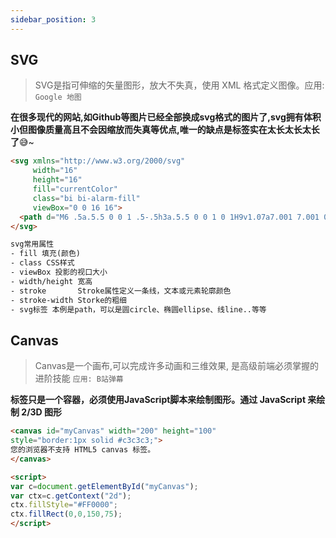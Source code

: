 ```yaml
---
sidebar_position: 3
---
```



## SVG
> SVG是指可伸缩的矢量图形，放大不失真，使用 XML 格式定义图像。应用: `Google 地图`

**在很多现代的网站,如Github等图片已经全部换成svg格式的图片了,svg拥有体积小但图像质量高且不会因缩放而失真等优点,唯一的缺点是标签实在太长太长太长了**😅~ 

```html
<svg xmlns="http://www.w3.org/2000/svg" 
     width="16" 
     height="16" 
     fill="currentColor" 
     class="bi bi-alarm-fill" 
     viewBox="0 0 16 16">
  <path d="M6 .5a.5.5 0 0 1 .5-.5h3a.5.5 0 0 1 0 1H9v1.07a7.001 7.001 0 0 1 3.274 12.474l.601.602a.5.5 0 0 1-.707.708l-.746-.746A6.97 6.97 0 0 1 8 16a6.97 6.97 0 0 1-3.422-.892l-.746.746a.5.5 0 0 1-.707-.708l.602-.602A7.001 7.001 0 0 1 7 2.07V1h-.5A.5.5 0 0 1 6 .5zm2.5 5a.5.5 0 0 0-1 0v3.362l-1.429 2.38a.5.5 0 1 0 .858.515l1.5-2.5A.5.5 0 0 0 8.5 9V5.5zM.86 5.387A2.5 2.5 0 1 1 4.387 1.86 8.035 8.035 0 0 0 .86 5.387zM11.613 1.86a2.5 2.5 0 1 1 3.527 3.527 8.035 8.035 0 0 0-3.527-3.527z"/>
</svg>

svg常用属性
- fill 填充(颜色)
- class CSS样式
- viewBox 投影的视口大小
- width/height 宽高
- stroke       Stroke属性定义一条线，文本或元素轮廓颜色
- stroke-width Storke的粗细
- svg标签 本例是path，可以是圆circle、椭圆ellipse、线line..等等
```

## Canvas
> Canvas是一个画布,可以完成许多动画和三维效果, 是高级前端必须掌握的进阶技能 `应用: B站弹幕`

**标签只是一个容器，必须使用JavaScript脚本来绘制图形。通过 JavaScript 来绘制 2/3D 图形**

```html
<canvas id="myCanvas" width="200" height="100" 
style="border:1px solid #c3c3c3;">
您的浏览器不支持 HTML5 canvas 标签。
</canvas>

<script>
var c=document.getElementById("myCanvas");
var ctx=c.getContext("2d");
ctx.fillStyle="#FF0000";
ctx.fillRect(0,0,150,75);
</script>
```